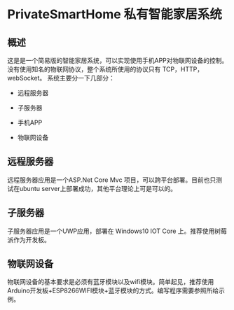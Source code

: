 # PrivateSmartHome  私有智能家居系统

## 概述

这是是一个简易版的智能家居系统，可以实现使用手机APP对物联网设备的控制。没有使用知名的物联网协议，整个系统所使用的协议只有 TCP，HTTP，webSocket。
系统主要分一下几部分：
* 远程服务器

* 子服务器

* 手机APP

* 物联网设备

## 远程服务器

远程服务器应用是一个ASP.Net Core Mvc 项目，可以跨平台部署。目前也只测试在ubuntu server上部署成功，其他平台理论上可是可以的。

## 子服务器

子服务器应用是一个UWP应用，部署在 Windows10 IOT Core 上。推荐使用树莓派作为开发板。

## 物联网设备

物联网设备的基本要求是必须有蓝牙模块以及wifi模块。简单起见，推荐使用 Arduino开发板+ESP8266WIFI模块+蓝牙模块的方式。编写程序需要参照所给示例。
